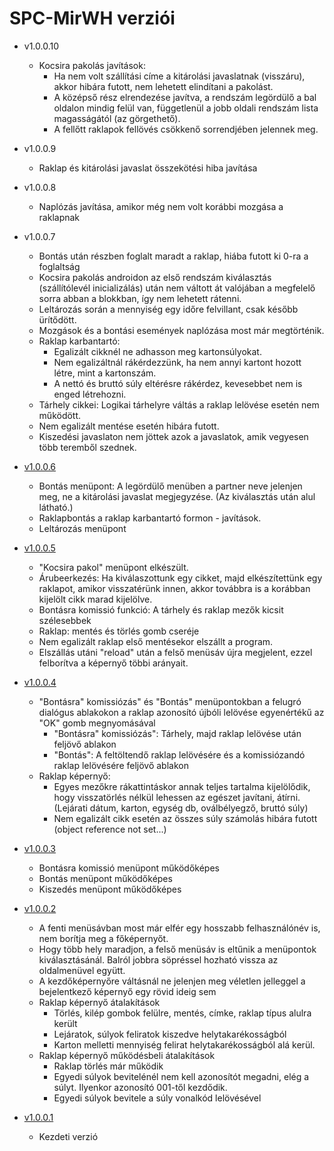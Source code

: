 # SPC-MirWH verziói

- v1.0.0.10
  - Kocsira pakolás javítások:
    - Ha nem volt szállítási címe a kitárolási javaslatnak (visszáru), akkor hibára futott, nem lehetett elindítani a pakolást.
    - A középső rész elrendezése javítva, a rendszám legördülő a bal oldalon mindig felül van, függetlenül a jobb oldali rendszám lista magasságától (az görgethető).
    - A fellőtt raklapok fellövés csökkenő sorrendjében jelennek meg.
- v1.0.0.9
  - Raklap és kitárolási javaslat összekötési hiba javítása
- v1.0.0.8
  - Naplózás javítása, amikor még nem volt korábbi mozgása a raklapnak
- v1.0.0.7
  - Bontás után részben foglalt maradt a raklap, hiába futott ki 0-ra a foglaltság
  - Kocsira pakolás androidon az első rendszám kiválasztás (szállítólevél inicializálás) után nem váltott át valójában a megfelelő sorra abban a blokkban, így nem lehetett rátenni.
  - Leltározás során a mennyiség egy időre felvillant, csak később ürítődött.
  - Mozgások és a bontási események naplózása most már megtörténik.
  - Raklap karbantartó:
    - Egalizált cikknél ne adhasson meg kartonsúlyokat.
    - Nem egalizáltnál rákérdezzünk, ha nem annyi kartont hozott létre, mint a kartonszám.
    - A nettó és bruttó súly eltérésre rákérdez, kevesebbet nem is enged létrehozni.
  - Tárhely cikkei: Logikai tárhelyre váltás a raklap lelövése esetén nem működött.
  - Nem egalizált mentése esetén hibára futott.
  - Kiszedési javaslaton nem jöttek azok a javaslatok, amik vegyesen több teremből szednek.
- [v1.0.0.6](mirbesz-mirwh-dok.v1.0.0.6.md)
  - Bontás menüpont: A legördülő menüben a partner neve jelenjen meg, ne a kitárolási javaslat megjegyzése. (Az kiválasztás után alul látható.)
  - Raklapbontás a raklap karbantartó formon - javítások.
  - Leltározás menüpont
- [v1.0.0.5](mirbesz-mirwh-dok.v1.0.0.5.md)
  - "Kocsira pakol" menüpont elkészült.
  - Árubeerkezés: Ha kiválaszottunk egy cikket, majd elkészítettünk egy raklapot, amikor visszatérünk innen, akkor továbbra is a korábban kijelölt cikk marad kijelölve.
  - Bontásra komissió funkció: A tárhely és raklap mezők kicsit szélesebbek
  - Raklap: mentés és törlés gomb cseréje
  - Nem egalizált raklap első mentésekor elszállt a program.
  - Elszállás utáni "reload" után a felső menüsáv újra megjelent, ezzel felborítva a képernyő többi arányait.
- [v1.0.0.4](mirbesz-mirwh-dok.v1.0.0.4.md)
  - "Bontásra" komissiózás" és "Bontás" menüpontokban a felugró dialógus ablakokon a raklap azonosító újbóli lelövése egyenértékű az "OK" gomb megnyomásával
    - "Bontásra" komissiózás": Tárhely, majd raklap lelövése után feljövő ablakon
    - "Bontás": A feltöltendő raklap lelövésére és a komissiózandó raklap lelövésére feljövő ablakon
  - Raklap képernyő:
    - Egyes mezőkre rákattintáskor annak teljes tartalma kijelölődik, hogy visszatörlés nélkül lehessen az egészet javítani, átírni. (Lejárati dátum, karton, egység db, oválbélyegző, bruttó súly)
    - Nem egalizált cikk esetén az összes súly számolás hibára futott (object reference not set...)
- [v1.0.0.3](mirbesz-mirwh-dok.v1.0.0.3.md)
  - Bontásra komissió menüpont működőképes
  - Bontás menüpont működőképes
  - Kiszedés menüpont működőképes

- [v1.0.0.2](mirbesz-mirwh-dok.v1.0.0.2.md)
  - A fenti menüsávban most már elfér egy hosszabb felhasználónév is, nem borítja meg a főképernyőt.
  - Hogy több hely maradjon, a felső menüsáv is eltűnik a menüpontok kiválasztásánál. Balról jobbra söpréssel hozható vissza az oldalmenüvel együtt.
  - A kezdőképernyőre váltásnál ne jelenjen meg véletlen jelleggel a bejelentkező képernyő egy rövid ideig sem
  - Raklap képernyő átalakítások
    - Törlés, kilép gombok felülre, mentés, címke, raklap típus alulra került
    - Lejáratok, súlyok feliratok kiszedve helytakarékosságból
    - Karton melletti mennyiség felirat helytakarékosságból alá kerül.
  - Raklap képernyő működésbeli átalakítások
    - Raklap törlés már működik
    - Egyedi súlyok bevitelénél nem kell azonosítót megadni, elég a súlyt. Ilyenkor azonosító 001-től kezdődik.
    - Egyedi súlyok bevitele a súly vonalkód lelövésével

- [v1.0.0.1](mirbesz-mirwh-dok.v1.0.0.1.md)
  - Kezdeti verzió

